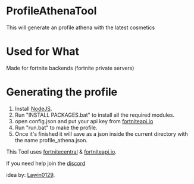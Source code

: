 # ProfileAthenaTool
This will generate an profile athena with the latest cosmetics
# Used for What
Made for fortnite backends (fortnite private servers)
# Generating the profile
1) Install [NodeJS](https://nodejs.org/en/).
2) Run "INSTALL PACKAGES.bat" to install all the required modules.
3) open config.json and put your api key from [fortniteapi.io](https://dashboard.fortniteapi.io/)
3) Run "run.bat" to make the profile.
4) Once it's finished it will save as a json inside the current directory with the name profile_athena.json.

This Tool uses [fortnitecentral](https://fortnitecentral.genxgames.gg/) & [fortniteapi.io](https://fortniteapi.io/).

If you need help join the [discord](https://discord.gg/xkdYypXtHh)

idea by: [Lawin0129](https://github.com/Lawin0129).